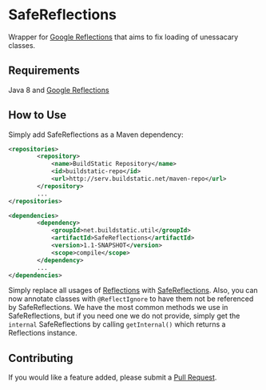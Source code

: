 # SafeReflections
Wrapper for [Google Reflections](https://reflections.googlecode.com) that aims to fix loading of unessacary classes.

## Requirements
Java 8 and [Google Reflections](https://reflections.googlecode.com)

## How to Use
Simply add SafeReflections as a Maven dependency:
```xml
<repositories>
        <repository>
            <name>BuildStatic Repository</name>
            <id>buildstatic-repo</id>
            <url>http://serv.buildstatic.net/maven-repo</url>
        </repository>
        ...
</repositories>

<dependencies>
        <dependency>
            <groupId>net.buildstatic.util</groupId>
            <artifactId>SafeReflections</artifactId>
            <version>1.1-SNAPSHOT</version>
            <scope>compile</scope>
        </dependency>
        ...
</dependencies>
```

Simply replace all usages of [Reflections](https://reflections.googlecode.com) with [SafeReflections](https://github.com/BuildStatic/SafeReflections/tree/master). 
Also, you can now annotate classes with `@ReflectIgnore` to have them not be referenced by SafeReflections. We have the most common methods we 
use in SafeReflections, but if you need one we do not provide, simply get the `internal` SafeReflections by calling `getInternal()` which returns a Reflections instance.

## Contributing
If you would like a feature added, please submit a [Pull Request](https://github.com/BuildStatic/SafeReflections/compare).

